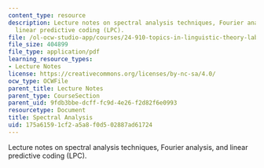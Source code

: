 ```yaml
---
content_type: resource
description: Lecture notes on spectral analysis techniques, Fourier analysis, and
  linear predictive coding (LPC).
file: /ol-ocw-studio-app/courses/24-910-topics-in-linguistic-theory-laboratory-phonology-spring-2007/175a61591cf2a5a8f0d502887ad61724_lec5_spectral.pdf
file_size: 404899
file_type: application/pdf
learning_resource_types:
- Lecture Notes
license: https://creativecommons.org/licenses/by-nc-sa/4.0/
ocw_type: OCWFile
parent_title: Lecture Notes
parent_type: CourseSection
parent_uid: 9fdb3bbe-dcff-fc9d-4e26-f2d82f6e0993
resourcetype: Document
title: Spectral Analysis
uid: 175a6159-1cf2-a5a8-f0d5-02887ad61724
---
```

Lecture notes on spectral analysis techniques, Fourier analysis, and linear predictive coding (LPC).